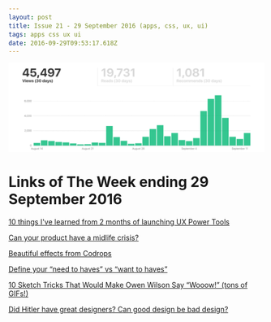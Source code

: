 ```yaml
---
layout: post
title: Issue 21 - 29 September 2016 (apps, css, ux, ui)
tags: apps css ux ui
date: 2016-09-29T09:53:17.618Z
---
```

![10 things I've learned from 2 months of launching UX Power Tools](/assets/uploads/issue-21.png "10 things I've learned from 2 months of launching UX Power Tools")

# Links of The Week ending 29 September 2016

<a href="https://medium.com/ux-power-tools/10-things-ive-learned-from-two-months-of-launching-an-online-business-47762eaf226a?ref=hackingui&amp;mc_cid=ac9c1e1647&amp;mc_eid=39a94827d6#.hm69scqu7" target="_blank">10 things I've learned from 2 months of launching UX Power Tools</a>

<a href="https://medium.com/desk-of-van-schneider/the-product-midlife-crisis-5a0641ff73f5#.qlnqhvec9" target="_blank">Can your product have a midlife crisis?</a>

<a href="http://tympanus.net/Development/SegmentEffect/index2.html" target="_blank">Beautiful effects from Codrops</a>

<a href="https://medium.pjrvs.com/define-your-need-to-haves-vs-want-to-haves-79f77fbb6031#.49dqfa1lf" target="_blank">Define your “need to haves” vs “want to haves”</a>

<a href="https://medium.com/ux-power-tools/8-sketch-tricks-that-would-make-owen-wilson-say-wooow-tons-of-gifs-d2145ffb6ab2#.57egh9k06" target="_blank">10 Sketch Tricks That Would Make Owen Wilson Say “Wooow!” (tons of GIFs!)</a>

<a href="https://medium.com/desk-of-van-schneider/can-good-design-be-bad-design-f76504b8e018#.tzramfs0h" target="_blank">Did Hitler have great designers? Can good design be bad design?</a>